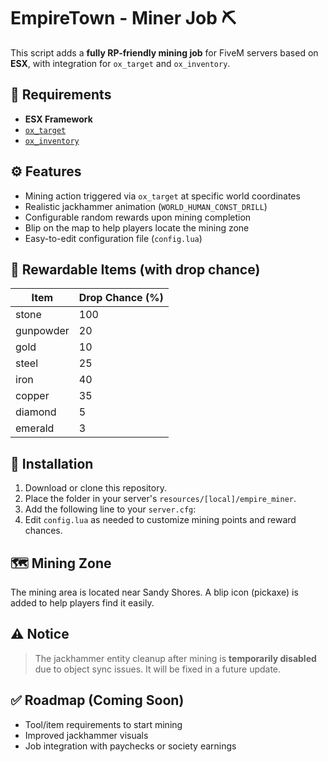 # EmpireTown - Miner Job ⛏️

This script adds a **fully RP-friendly mining job** for FiveM servers based on **ESX**, with integration for `ox_target` and `ox_inventory`.

## 🔧 Requirements

- **ESX Framework**
- [`ox_target`](https://github.com/overextended/ox_target)
- [`ox_inventory`](https://github.com/overextended/ox_inventory)

## ⚙️ Features

- Mining action triggered via `ox_target` at specific world coordinates
- Realistic jackhammer animation (`WORLD_HUMAN_CONST_DRILL`)
- Configurable random rewards upon mining completion
- Blip on the map to help players locate the mining zone
- Easy-to-edit configuration file (`config.lua`)

## 🎁 Rewardable Items (with drop chance)

| Item       | Drop Chance (%) |
|------------|-----------------|
| stone      | 100             |
| gunpowder  | 20              |
| gold       | 10              |
| steel      | 25              |
| iron       | 40              |
| copper     | 35              |
| diamond    | 5               |
| emerald    | 3               |

## 🚀 Installation

1. Download or clone this repository.
2. Place the folder in your server's `resources/[local]/empire_miner`.
3. Add the following line to your `server.cfg`:
4. Edit `config.lua` as needed to customize mining points and reward chances.

## 🗺️ Mining Zone

The mining area is located near Sandy Shores. A blip icon (pickaxe) is added to help players find it easily.

## ⚠️ Notice

> The jackhammer entity cleanup after mining is **temporarily disabled** due to object sync issues. It will be fixed in a future update.

## ✅ Roadmap (Coming Soon)

- Tool/item requirements to start mining  
- Improved jackhammer visuals  
- Job integration with paychecks or society earnings  
